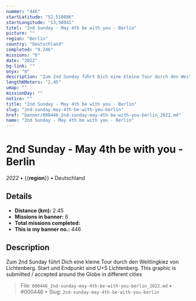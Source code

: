 ```yaml
---
nummer: "446"
startLatitude: "52,510886"
startLongitude: "13,50041"
titel: "2nd Sunday - May 4th be with you - Berlin"
picture: ""
region: "Berlin"
country: "Deutschland"
completed: "9.246"
missions: "6"
date: "2022"
bg-link: ""
onyx: "0"
description: "Zum 2nd Sunday führt Dich eine kleine Tour durch den Weitlingkiez von Lichtenberg. Start und Endpunkt sind U+S Lichtenberg.\nThis graphic is submitted / accepted around the Globe in different cities"
lengthKMeters: "2,45"
umap: ""
missionDay: ""
notice: ""
title: "2nd Sunday - May 4th be with you - Berlin"
slug: "2nd-sunday-may-4th-be-with-you-berlin"
href: "banner/000446_2nd-sunday-may-4th-be-with-you-berlin_2022.md"
name: "2nd Sunday - May 4th be with you - Berlin"
---
```

# 2nd Sunday - May 4th be with you - Berlin

*2022* • {{__region__}} • Deutschland





## Details
- **Distance (km):** 2.45
- **Missions in banner:** 6
- **Total missions completed:** 
- **This is my banner no.:** 446



## Description
Zum 2nd Sunday führt Dich eine kleine Tour durch den Weitlingkiez von Lichtenberg. Start und Endpunkt sind U+S Lichtenberg.
This graphic is submitted / accepted around the Globe in different cities




> File: `000446_2nd-sunday-may-4th-be-with-you-berlin_2022.md` • #000446 • Slug: `2nd-sunday-may-4th-be-with-you-berlin`
